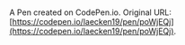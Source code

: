 # 

A Pen created on CodePen.io. Original URL: [https://codepen.io/laecken19/pen/poWjEQj](https://codepen.io/laecken19/pen/poWjEQj).



